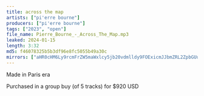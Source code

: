 ```yaml
---
title: across the map
artists: ["pi'erre bourne"]
producers: ["pi'erre bourne"]
tags: ["2023", "open"]
file_name: Pierre_Bourne_-_Across_The_Map.mp3
leaked: 2024-01-15
length: 3:32
md5: f46078325b5b3df96e8fc5055b49a30c
mirrors: ["aHR0cHM6Ly9rcmFrZW5maWxlcy5jb20vdmlldy9FOExicmJJbmZRL2ZpbGUuaHRtbA==", "aHR0cHM6Ly9waXhlbGRyYWluLmNvbS91L1lxUm1GSDRy", "aHR0cHM6Ly9waWxsb3djYXNlLnppcC9mL2FlNzdkZGE4OTkzMTQ2MWIzYjRiODg0MzljY2E0NTZi", "aHR0cHM6Ly9kYnJlZS5vcmcvdi80MDY1YTg="]
---
```

Made in Paris era

Purchased in a group buy (of 5 tracks) for $920 USD
